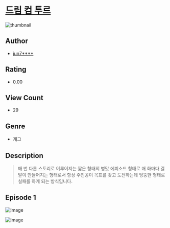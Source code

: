 # [드림 컴 투르](https://comic.naver.com/challenge/list?titleId=811441)
![thumbnail](https://image-comic.pstatic.net/user_contents_data/challenge_comic/2023/05/25/upload_7363725346928289329_480x623.jpeg)

## Author
- [jun7****](https://comic.naver.com/artistTitle?id=367324)

## Rating
- 0.00

## View Count
- 29

## Genre
- 개그

## Description
> 매 번 다른 스토리로 이루어지는 짧은 형태의 병맛 에피소드 형태로 매 화마다 결말이 만들어지는 형태로서 항상 주인공이 목표를 갖고 도전하는데 엉뚱한 형태로 실패를 하게 되는 방식입니다.


## Episode 1
![image](https://image-comic.pstatic.net/user_contents_data/challenge_comic/2023/05/25/367324/upload_3546978578228012387.jpeg)

![image](https://image-comic.pstatic.net/user_contents_data/challenge_comic/2023/05/25/367324/upload_3832675854827348838.jpeg)
